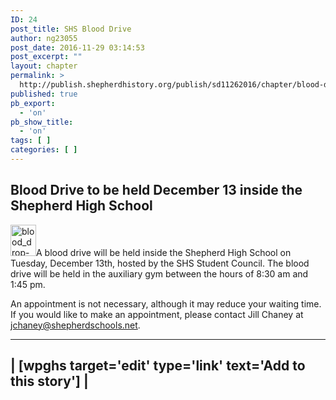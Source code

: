 ```yaml
---
ID: 24
post_title: SHS Blood Drive
author: ng23055
post_date: 2016-11-29 03:14:53
post_excerpt: ""
layout: chapter
permalink: >
  http://publish.shepherdhistory.org/publish/sd11262016/chapter/blood-drive-to-be-held-december-13-inside-the-shepherd-high-school/
published: true
pb_export:
  - 'on'
pb_show_title:
  - 'on'
tags: [ ]
categories: [ ]
---
```

<h2>Blood Drive to be held December 13 inside the Shepherd High School</h2>
<img src="http://publish.shepherdhistory.org/publish/sd11262016/wp-content/uploads/sites/2/2016/11/blood_drop-300px-212x300.png" alt="blood_drop-300px" width="41" height="50" class="wp-image-26 alignleft" />A blood drive will be held inside the Shepherd High School on Tuesday, December 13th, hosted by the SHS Student Council. The blood drive will be held in the auxiliary gym between the hours of 8:30 am and 1:45 pm.

An appointment is not necessary, although it may reduce your waiting time. If you would like to make an appointment, please contact Jill Chaney at <a href="mailto:jchaney@shepherdschools.net">jchaney@shepherdschools.net</a>.

---

| [wpghs target='edit' type='link' text='Add to this story'] |
---